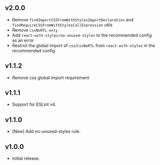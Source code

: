 ## v2.0.0
- Remove `findImportCSSFromWithStylesImportDeclaration` and `findRequireCSSFromWithStylesCallExpression` utils
- Remove `cssNoRTL-only`
- Add `react-with-styles/no-unused-styles` to the recommended config as an error
- Restrict the global import of `css`/`cssNoRTL` from `react-with-styles` in the recommended config

## v1.1.2
- Remove css global import requirement

## v1.1.1

- Support for ESLint v4.

## v1.1.0

- [New] Add no-unused-styles rule.

## v1.0.0

- Initial release.
